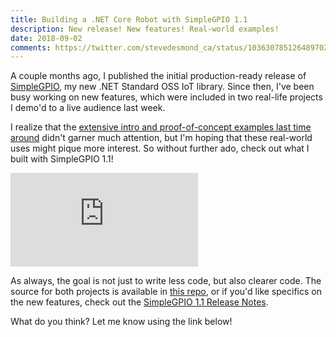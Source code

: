 ```yaml
---
title: Building a .NET Core Robot with SimpleGPIO 1.1
description: New release! New features! Real-world examples!
date: 2018-09-02
comments: https://twitter.com/stevedesmond_ca/status/1036307851264897024
---
```


A couple months ago, I published the initial production-ready release of [SimpleGPIO](https://github.com/stevedesmond-ca/SimpleGPIO/), my new .NET Standard OSS IoT library. Since then, I've been busy working on new features, which were included in two real-life projects I demo'd to a live audience last week.

I realize that the [extensive intro and proof-of-concept examples last time around](https://stevedesmond.ca/blog/introducing-simplegpio) didn't garner much attention, but I'm hoping that these real-world uses might pique more interest. So without further ado, check out what I built with SimpleGPIO 1.1!

<div class="widescreen">
  <iframe src="https://www.youtube.com/embed/PxAKRA7s1vM" frameborder="0" allow="autoplay; encrypted-media" allowfullscreen="true"></iframe>
</div>


As always, the goal is not just to write less code, but also clearer code. The source for both projects is available in [this repo](https://github.com/stevedesmond-ca/LittleExplorers), or if you'd like specifics on the new features, check out the [SimpleGPIO 1.1 Release Notes](https://github.com/stevedesmond-ca/SimpleGPIO/releases/tag/1.1.0).

What do you think? Let me know using the link below!